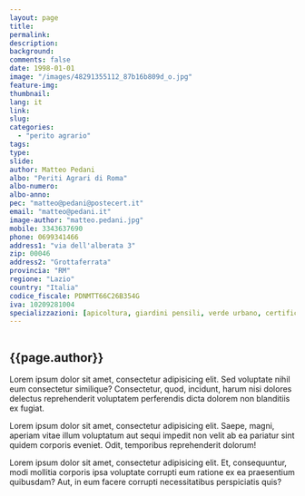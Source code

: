 ```yaml
---
layout: page
title: 
permalink: 
description:
background: 
comments: false
date: 1998-01-01 
image: "/images/48291355112_87b16b809d_o.jpg"
feature-img: 
thumbnail: 
lang: it
link: 
slug: 
categories:
  - "perito agrario"
tags:
type: 
slide: 
author: Matteo Pedani
albo: "Periti Agrari di Roma"
albo-numero: 
albo-anno: 
pec: "matteo@pedani@postecert.it"
email: "matteo@pedani.it"
image-author: "matteo.pedani.jpg"
mobile: 3343637690
phone: 0699341466
address1: "via dell'alberata 3"
zip: 00046
address2: "Grottaferrata"
provincia: "RM"
regione: "Lazio" 
country: "Italia"
codice_fiscale: PDNMTT66C26B354G
iva: 10209281004
specializzazioni: [apicoltura, giardini pensili, verde urbano, certificazioni energetiche, orti urbani, valutazione abbattimento alberi, campionamenti analisi terreno, catasto, docente corsi uva coltivazione da tavola, docente corsi coltivazione actinidia, progettazione impianti di irrigazione]
---
```



<div class="col-lg-6">
        <img class="img-fluid rounded mb-4" src="{{page.image-author}}" alt="">
      </div>
      <div class="col-lg-6">
        <h2>{{page.author}}</h2>
        <p>Lorem ipsum dolor sit amet, consectetur adipisicing elit. Sed voluptate nihil eum consectetur similique? Consectetur, quod, incidunt, harum nisi dolores delectus reprehenderit voluptatem perferendis dicta dolorem non blanditiis ex fugiat.</p>
        <p>Lorem ipsum dolor sit amet, consectetur adipisicing elit. Saepe, magni, aperiam vitae illum voluptatum aut sequi impedit non velit ab ea pariatur sint quidem corporis eveniet. Odit, temporibus reprehenderit dolorum!</p>
        <p>Lorem ipsum dolor sit amet, consectetur adipisicing elit. Et, consequuntur, modi mollitia corporis ipsa voluptate corrupti eum ratione ex ea praesentium quibusdam? Aut, in eum facere corrupti necessitatibus perspiciatis quis?</p>
      </div>
    